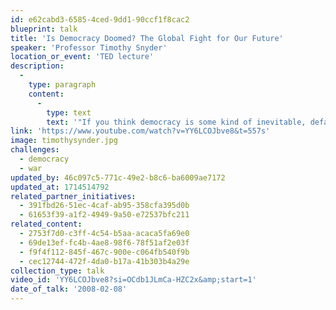 ```yaml
---
id: e62cabd3-6585-4ced-9dd1-90ccf1f8cac2
blueprint: talk
title: 'Is Democracy Doomed? The Global Fight for Our Future'
speaker: 'Professor Timothy Snyder'
location_or_event: 'TED lecture'
description:
  -
    type: paragraph
    content:
      -
        type: text
        text: '"If you think democracy is some kind of inevitable, default setting for the world, then you aren''t going to have it for very long," says historian and author Timothy Snyder. From World War I to the Russian invasion of Ukraine, Snyder dives into the structures that uplift and tear down political systems, offering a historical perspective on the current state of democracy around the world as well as the patterns of thought that lead to tyranny. He discusses a new approach to democracy that could help create and protect a future of freedom.'
link: 'https://www.youtube.com/watch?v=YY6LCOJbve8&t=557s'
image: timothysynder.jpg
challenges:
  - democracy
  - war
updated_by: 46c097c5-771c-49e2-b8c6-ba6009ae7172
updated_at: 1714514792
related_partner_initiatives:
  - 391fbd26-51ec-4caf-ab95-358cfa395d0b
  - 61653f39-a1f2-4949-9a50-e72537bfc211
related_content:
  - 2753f7d0-c3ff-4c54-b5aa-acaca5fa69e0
  - 69de13ef-fc4b-4ae8-98f6-78f51af2e03f
  - f9f4f112-845f-467c-900e-c064fb540f9b
  - cec12744-472f-4da0-b17a-41b303b4a29e
collection_type: talk
video_id: 'YY6LCOJbve8?si=OCdb1JLmCa-HZC2x&amp;start=1'
date_of_talk: '2008-02-08'
---
```

